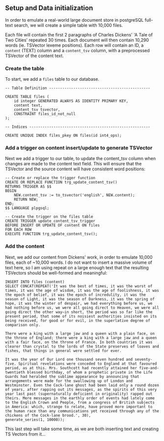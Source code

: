 ## Setup and Data initialization
In order to emulate a real-world large document store in postgreSQL full-text search, we will create a simple table with 10,000 files.

Each file will contain the first 2 paragraphs of Charles Dickens' 'A Tale of Two Cities' repeated 30 times. Each document will then contain 10,290 words (ie. TSVector lexeme positions). Each row will contain an ID, a `content` (TEXT) column and a `content_tsv` column, with a preprocessed TSVector of the content text.

### Create the table
To start, we add a `files` table to our database.
```
-- Table Definition ----------------------------------------------

CREATE TABLE files (
    id integer GENERATED ALWAYS AS IDENTITY PRIMARY KEY,
    content text,
    content_tsv tsvector,
    CONSTRAINT files_id_not_null 
);

-- Indices -------------------------------------------------------

CREATE UNIQUE INDEX files_pkey ON files(id int4_ops);
```

### Add a trigger on content insert/update to generate TSVector
Next we add a trigger to our table, to update the content_tsv column when changes are made to the content text field. This will ensure that the TSVector and the source content will have consistent word positions:
```
-- Create or replace the trigger function
CREATE OR REPLACE FUNCTION trg_update_content_tsv()
RETURNS TRIGGER AS $$
BEGIN
    NEW.content_tsv := to_tsvector('english', NEW.content);
    RETURN NEW;
END;
$$ LANGUAGE plpgsql;

-- Create the trigger on the files table
CREATE TRIGGER update_content_tsv_trigger
BEFORE INSERT OR UPDATE OF content ON files
FOR EACH ROW
EXECUTE FUNCTION trg_update_content_tsv();
```

### Add the content
Next, we add our content from Dickens' work, in order to emulate 10,000 files, each of ~10,000 words.
I do not want to insert a massive volume of text here, so I am using repeat on a large enough text that the resulting TSVectors should be well-formed and meaningful:
```
INSERT INTO files (content)
SELECT CONCAT(REPEAT('It was the best of times, it was the worst of times, it was the age of wisdom, it was the age of foolishness, it was the epoch of belief, it was the epoch of incredulity, it was the season of Light, it was the season of Darkness, it was the spring of hope, it was the winter of despair, we had everything before us, we had nothing before us, we were all going direct to Heaven, we were all going direct the other way—in short, the period was so far like the present period, that some of its noisiest authorities insisted on its being received, for good or for evil, in the superlative degree of comparison only.

There were a king with a large jaw and a queen with a plain face, on the throne of England; there were a king with a large jaw and a queen with a fair face, on the throne of France. In both countries it was clearer than crystal to the lords of the State preserves of loaves and fishes, that things in general were settled for ever.

It was the year of Our Lord one thousand seven hundred and seventy-five. Spiritual revelations were conceded to England at that favoured period, as at this. Mrs. Southcott had recently attained her five-and-twentieth blessed birthday, of whom a prophetic private in the Life Guards had heralded the sublime appearance by announcing that arrangements were made for the swallowing up of London and Westminster. Even the Cock-lane ghost had been laid only a round dozen of years, after rapping out its messages, as the spirits of this very year last past (supernaturally deficient in originality) rapped out theirs. Mere messages in the earthly order of events had lately come to the English Crown and People, from a congress of British subjects in America: which, strange to relate, have proved more important to the human race than any communications yet received through any of the chickens of the Cock-lane brood.', 30),
generate_series(1, 10000)); 
```
This last step will take some time, as we are both inserting text and creating TS Vectors from it...
